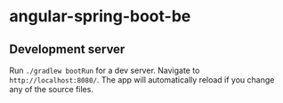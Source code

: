 # angular-spring-boot-be

## Development server

Run `./gradlew bootRun` for a dev server. Navigate to `http://localhost:8080/`. The app will automatically reload if you change any of the source files.
